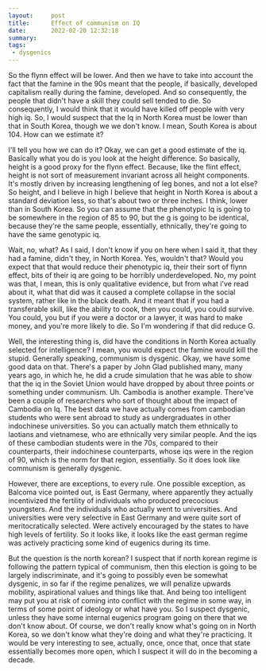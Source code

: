 ```yaml
---
layout:     post
title:      Effect of communism on IQ
date:       2022-02-20 12:32:18
summary:    
tags:
 - dysgenics
---
```


So the flynn effect will be lower. And then we have to take into account the fact that the famine in the 90s meant that the people, if basically, developed capitalism really during the famine, developed. And so consequently, the people that didn't have a skill they could sell tended to die. So consequently, I would think that it would have killed off people with very high iq. So, I would suspect that the Iq in North Korea must be lower than that in South Korea, though we we don't know. I mean, South Korea is about 104. How can we estimate it? 

I'll tell you how we can do it? Okay, we can get a good estimate of the iq. Basically what you do is you look at the height difference. So basically, height is a good proxy for the flynn effect. Because, like the flint effect, height is not sort of measurement invariant across all height components. It's mostly driven by increasing lengthening of leg bones, and not a lot else? So height, and I believe in high I believe that height in North Korea is about a standard deviation less, so that's about two or three inches. I think, lower than in South Korea. So you can assume that the phenotypic Iq is going to be somewhere in the region of 85 to 90, but the g is going to be identical, because they're the same people, essentially, ethnically, they're going to have the same genotypic iq.

Wait, no, what? As I said, I don't know if you on here when I said it, that they had a famine, didn't they, in North Korea. Yes, wouldn't that? Would you expect that that would reduce their phenotypic iq, their their sort of flynn effect, bits of their iq are going to be horribly underdeveloped. No, my point was that, I mean, this is only qualitative evidence, but from what i've read about it, what that did was it caused a complete collapse in the social system, rather like in the black death. And it meant that if you had a transferable skill, like the ability to cook, then you could, you could survive. You could, you but if you were a doctor or a lawyer, it was hard to make money, and you're more likely to die. So I'm wondering if that did reduce G.

Well, the interesting thing is, did have the conditions in North Korea actually selected for intelligence? I mean, you would expect the famine would kill the stupid. Generally speaking, communism is dysgenic. Okay, we have some good data on that. There's a paper by John Glad published many, many years ago, in which he, he did a crude simulation that he was able to show that the iq in the Soviet Union would have dropped by about three points or something under communism. Uh. Cambodia is another example. There've been a couple of researchers who sort of thought about the impact of Cambodia on Iq. The best data we have actually comes from cambodian students who were sent abroad to study as undergraduates in other indochinese universities. So you can actually match them ethnically to laotians and vietnamese, who are ethnically very similar people. And the iqs of these cambodian students were in the 70s, compared to their counterparts, their indochinese counterparts, whose iqs were in the region of 90, which is the norm for that region, essentially. So it does look like communism is generally dysgenic. 

However, there are exceptions, to every rule. One possible exception, as Balcoma vice pointed out, is East Germany, where apparently they actually incentivized the fertility of individuals who produced precocious youngsters. And the individuals who actually went to universities. And universities were very selective in East Germany and were quite sort of meritocratically selected. Were actively encouraged by the states to have high levels of fertility. So it looks like, it looks like the east german regime was actively practicing some kind of eugenics during its time. 

But the question is the north korean? I suspect that if north korean regime is following the pattern typical of communism, then this election is going to be largely indiscriminate, and it's going to possibly even be somewhat dysgenic, in so far if the regime penalizes, we will penalize upwards mobility, aspirational values and things like that. And being too intelligent may put you at risk of coming into conflict with the regime in some way, in terms of some point of ideology or what have you. So I suspect dysgenic, unless they have some internal eugenics program going on there that we don't know about. Of course, we don't really know what's going on in North Korea, so we don't know what they're doing and what they're practicing. It would be very interesting to see, actually, once, once that, once that state essentially becomes more open, which I suspect it will do in the becoming a decade.